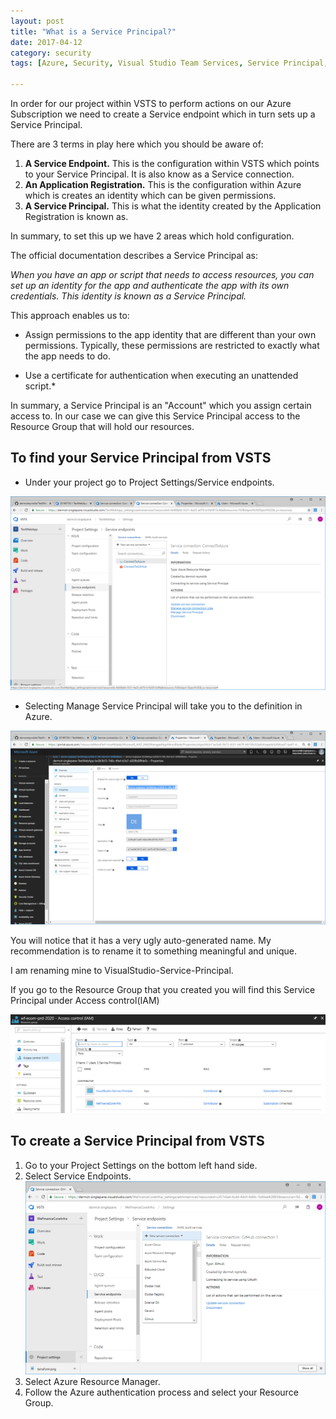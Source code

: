 ```yaml
---
layout: post
title: "What is a Service Principal?"
date: 2017-04-12
category: security
tags: [Azure, Security, Visual Studio Team Services, Service Principal, v1]

---
```

In order for our project within VSTS to perform actions on our Azure Subscription we need to create a Service endpoint which in turn sets up a Service Principal.

There are 3 terms in play here which you should be aware of:

1. **A Service Endpoint.**  This is the configuration within VSTS which points to your Service Principal.  It is also know as a Service connection.
2. **An Application Registration.**  This is the configuration within Azure which is creates an identity which can be given permissions.
3. **A Service Principal.**  This is what the identity created by the Application Registration is known as.

In summary, to set this up we have 2 areas which hold configuration.

The official documentation describes a Service Principal as:

*When you have an app or script that needs to access resources, you can set up an identity for the app and authenticate the app with its own credentials. This identity is known as a Service Principal.*

This approach enables us to:

- Assign permissions to the app identity that are different than your own permissions. Typically, these permissions are restricted to exactly what the app needs to do.

- Use a certificate for authentication when executing an unattended script.*

In summary, a Service Principal is an "Account" which you assign certain access to.  In our case we can give this Service Principal access to the Resource Group that will hold our resources.

## To find your Service Principal from VSTS
- Under your project go to Project Settings/Service endpoints.

![](/images/Service-Principle-01.png)

- Selecting Manage Service Principal will take you to the definition in Azure.

![](/images/Service-Principle-02.png)

You will notice that it has a very ugly auto-generated name.  My recommendation is to rename it to something meaningful and unique.

I am renaming mine to VisualStudio-Service-Principal.

If you go to the Resource Group that you created you will find this Service Principal under Access control(IAM)

![](/images/Add-Service-Principal-02.png)

## To create a Service Principal from VSTS
1. Go to your Project Settings on the bottom left hand side.
2. Select Service Endpoints.
![](/images/Add-Service-Principal-01.png)
3. Select Azure Resource Manager.
4. Follow the Azure authentication process and select your Resource Group.




